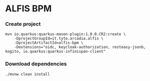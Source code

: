 # ALFIS BPM

### Create project
```
mvn io.quarkus:quarkus-maven-plugin:1.0.0.CR2:create \
    -DprojectGroupId=it.tyto.arcadia.alfis \
    -DprojectArtifactId=alfis-bpm \
    -Dextensions="oidc, keycloak-authorization, resteasy-jsonb, kogito, io.quarkus:quarkus-infinispan-client"
```

### Download dependencies
```
./mvnw clean install
```
